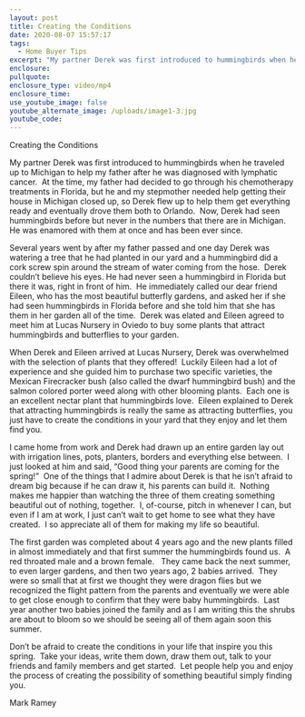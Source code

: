 ```yaml
---
layout: post
title: Creating the Conditions
date: 2020-08-07 15:57:17
tags:
  - Home Buyer Tips
excerpt: "My partner Derek was first introduced to hummingbirds when he traveled up to Michigan to help my father after he was diagnosed with lymphatic cancer.\_ At the time, my father had decided to go through his chemotherapy treatments in Florida, but he and my stepmother needed help getting their house in Michigan closed up, so Derek flew up to help them get everything ready and eventually drove them both to Orlando."
enclosure:
pullquote:
enclosure_type: video/mp4
enclosure_time:
use_youtube_image: false
youtube_alternate_image: /uploads/image1-3.jpg
youtube_code:
---
```


Creating the Conditions

My partner Derek was first introduced to hummingbirds when he traveled up to Michigan to help my father after he was diagnosed with lymphatic cancer.&nbsp; At the time, my father had decided to go through his chemotherapy treatments in Florida, but he and my stepmother needed help getting their house in Michigan closed up, so Derek flew up to help them get everything ready and eventually drove them both to Orlando.&nbsp; Now, Derek had seen hummingbirds before but never in the numbers that there are in Michigan.&nbsp; He was enamored with them at once and has been ever since.&nbsp;

Several years went by after my father passed and one day Derek was watering a tree that he had planted in our yard and a hummingbird did a cork screw spin around the stream of water coming from the hose.&nbsp; Derek couldn’t believe his eyes. He had never seen a hummingbird in Florida but there it was, right in front of him.&nbsp; He immediately called our dear friend Eileen, who has the most beautiful butterfly gardens, and asked her if she had seen hummingbirds in Florida before and she told him that she has them in her garden all of the time.&nbsp; Derek was elated and Eileen agreed to meet him at Lucas Nursery in Oviedo to buy some plants that attract hummingbirds and butterflies to your garden.&nbsp;&nbsp;

When Derek and Eileen arrived at Lucas Nursery, Derek was overwhelmed with the selection of plants that they offered\!&nbsp; Luckily Eileen had a lot of experience and she guided him to purchase two specific varieties, the Mexican Firecracker bush (also called the dwarf hummingbird bush) and the salmon colored porter weed along with other blooming plants.&nbsp; Each one is an excellent nectar plant that hummingbirds love.&nbsp; Eileen explained to Derek that attracting hummingbirds is really the same as attracting butterflies, you just have to create the conditions in your yard that they enjoy and let them find you.&nbsp;&nbsp;

I came home from work and Derek had drawn up an entire garden lay out with irrigation lines, pots, planters, borders and everything else between.&nbsp; I just looked at him and said, “Good thing your parents are coming for the spring\!”&nbsp; One of the things that I admire about Derek is that he isn’t afraid to dream big because if he can draw it, his parents can build it.&nbsp; Nothing makes me happier than watching the three of them creating something beautiful out of nothing, together.&nbsp; I, of-course, pitch in whenever I can, but even if I am at work, I just can’t wait to get home to see what they have created.&nbsp; I so appreciate all of them for making my life so beautiful.&nbsp;

The first garden was completed about 4 years ago and the new plants filled in almost immediately and that first summer the hummingbirds found us.&nbsp; A red throated male and a brown female. &nbsp; They came back the next summer, to even larger gardens, and then two years ago, 2 babies arrived.&nbsp; They were so small that at first we thought they were dragon flies but we recognized the flight pattern from the parents and eventually we were able to get close enough to confirm that they were baby hummingbirds.&nbsp; Last year another two babies joined the family and as I am writing this the shrubs are about to bloom so we should be seeing all of them again soon this summer.&nbsp;

Don’t be afraid to create the conditions in your life that inspire you this spring.&nbsp; Take your ideas, write them down, draw them out, talk to your friends and family members and get started.&nbsp; Let people help you and enjoy the process of creating the possibility of something beautiful simply finding you.&nbsp;&nbsp;

Mark Ramey